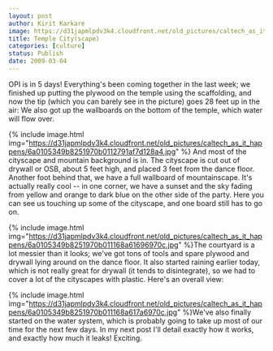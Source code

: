 ```yaml
---
layout: post
author: Kirit Karkare
image: https://d31japmlpdv3k4.cloudfront.net/old_pictures/caltech_as_it_happens/6a0105349b8251970b011168a61574970c.jpg
title: Temple City(scape)
categories: [culture]
status: Publish
date: 2009-03-04
---
```


OPI is in 5 days! Everything's been coming together in the last week; we finished up putting the plywood on the temple using the scaffolding, and now the tip (which you can barely see in the picture) goes 28 feet up in the air:
We also got up the wallboards on the bottom of the temple, which water will flow over. 

{% include image.html img="https://d31japmlpdv3k4.cloudfront.net/old_pictures/caltech_as_it_happens/6a0105349b8251970b0112791af7d128a4.jpg" %} 
And
most of the cityscape and mountain background is in. The cityscape is cut
out of drywall or OSB, about 5 feet high, and placed 3 feet from the
dance floor. Another foot behind that, we have a full wallboard of
mountainscape. It's actually really cool -- in one corner, we have a
sunset and the sky fading from yellow and orange to dark blue on the
other side of the party. Here you can see us touching up some of the cityscape, and one board still has to go on.


{% include image.html img="https://d31japmlpdv3k4.cloudfront.net/old_pictures/caltech_as_it_happens/6a0105349b8251970b011168a61696970c.jpg" %}The courtyard is a lot messier than it looks; we've got tons of tools and spare plywood and drywall lying around on the dance floor. It also started raining earlier today, which is not really great for drywall (it tends to disintegrate), so we had to cover a lot of the cityscapes with plastic. Here's an overall view:

{% include image.html img="https://d31japmlpdv3k4.cloudfront.net/old_pictures/caltech_as_it_happens/6a0105349b8251970b011168a617a6970c.jpg" %}We've also finally started on the water system, which is probably going to take up most of our time for the next few days. In my next post I'll detail exactly how it works, and exactly how much it leaks! Exciting.

 
